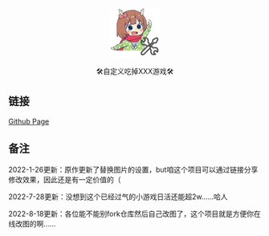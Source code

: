 <p align="center">
  <a href="https://lvhuagai.github.io/CustomEatingGame/index.html"><img src="./static/image/favicon.png" width="100" height="100" alt="CustomEatingGame"></a>
</p>
<div align="center">


🛠️自定义吃掉XXX游戏🛠️

</div>

## 链接

[Github Page](https://lvhuagai.github.io/CustomEatingGame/index.html)
## 备注

2022-1-26更新：原作更新了替换图片的设置，but咱这个项目可以通过链接分享修改效果，因此还是有一定价值的（

2022-7-28更新：没想到这个已经过气的小游戏日活还能超2w......哈人

2022-8-18更新：各位能不能别fork仓库然后自己改图了，这个项目就是方便你在线改图的啊......
